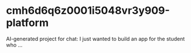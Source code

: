 # cmh6d6q6z0001i5048vr3y909-platform
AI-generated project for chat: I just wanted to build an app for the student who ...
